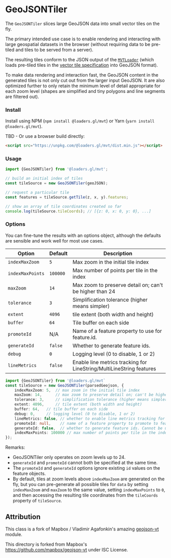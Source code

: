 # GeoJSONTiler

The `GeoJSONTiler` slices large GeoJSON data into small vector tiles on the fly.

The primary intended use case is to enable rendering and interacting with large geospatial datasets
in the browser (without requiring data to be pre-tiled and tiles to be served from a server).

The resulting tiles conform to the JSON output of the [`MVTLoader`](./mvt-loader)
(which loads pre-tiled tiles in the [vector tile specification](https://github.com/mapbox/vector-tile-spec/)
into GeoJSON format).

To make data rendering and interaction fast, the GeoJSON content in the generated tiles
is not only cut out from the larger input GeoJSON. It are also optimized further to only
retain the minimum level of detail appropriate for each zoom level
(shapes are simplified and tiny polygons and line segments are filtered out).

<!--
There's a convenient [example](http://mapbox.github.io/geojson-vt/debug/) to test out **GeoJSONTiler** on different data. Just drag any GeoJSON on the page, watching the console.
--->

### Install

Install using NPM (`npm install @loaders.gl/mvt`) or Yarn (`yarn install @loaders.gl/mvt`).

TBD - Or use a browser build directly:

```html
<script src="https://unpkg.com/@loaders.gl/mvt/dist.min.js"></script>
```

### Usage

```typescript
import {GeoJSONTiler} from '@loaders.gl/mvt';

// build an initial index of tiles
const tileSource = new GeoJSONTiler(geoJSON);

// request a particular tile
const features = tileSource.getTile(z, x, y).features;

// show an array of tile coordinates created so far
console.log(tileSource.tileCoords); // [{z: 0, x: 0, y: 0}, ...]
```

### Options

You can fine-tune the results with an options object,
although the defaults are sensible and work well for most use cases.

| Option           | Default  | Description                                                          |
| ---------------- | -------- | -------------------------------------------------------------------- |
| `indexMaxZoom`   | `5`      | Max zoom in the initial tile index                                   |
| `indexMaxPoints` | `100000` | Max number of points per tile in the index                           |
| `maxZoom`        | `14`     | Max zoom to preserve detail on; can't be higher than 24              |
| `tolerance`      | `3`      | Simplification tolerance (higher means simpler)                      |
| `extent`         | `4096`   | tile extent (both width and height)                                  |
| `buffer`         | `64`     | Tile buffer on each side                                             |
| `promoteId`      | N/A      | Name of a feature property to use for feature.id.                    |
| `generateId`     | `false`  | Whether to generate feature ids.                                     |
| `debug`          | `0`      | Logging level (0 to disable, 1 or 2)                                 |
| `lineMetrics`    | `false`  | Enable line metrics tracking for LineString/MultiLineString features |


```typescript
import {GeoJSONTiler} from '@loaders.gl/mvt`
const tileSource = new GeoJSONTiler(parsedGeojson, {
	indexMaxZoom: 5,  // max zoom in the initial tile index
	maxZoom: 14,      // max zoom to preserve detail on; can't be higher than 24
	tolerance: 3,     // simplification tolerance (higher means simpler)
	extent: 4096,     // tile extent (both width and height)
	buffer: 64,   // tile buffer on each side
	debug: 0,     // logging level (0 to disable, 1 or 2)
	lineMetrics: false, // whether to enable line metrics tracking for LineString/MultiLineString features
	promoteId: null,    // name of a feature property to promote to feature.id. Cannot be used with `generateId`
	generateId: false,  // whether to generate feature ids. Cannot be used with `promoteId`
	indexMaxPoints: 100000 // max number of points per tile in the index
});
```

Remarks:

- GeoJSONTiler only operates on zoom levels up to 24.
- `generateId` and `promoteId` cannot both be specified at the same time.
- The `promoteId` and `generateId` options ignore existing `id` values on the feature objects.
- By default, tiles at zoom levels above `indexMaxZoom` are generated on the fly, but you can pre-generate all possible tiles for `data` by setting `indexMaxZoom` and `maxZoom` to the same value, setting `indexMaxPoints` to `0`, and then accessing the resulting tile coordinates from the `tileCoords` property of `tileSource`.


## Attribution

This class is a fork of Mapbox / Vladimir Agafonkin's amazing [geojson-vt]() module.

This directory is forked from Mapbox's https://github.com/mapbox/geojson-vt under ISC License.
